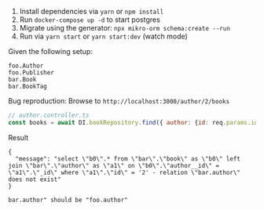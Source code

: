 1. Install dependencies via `yarn` or `npm install`
2. Run `docker-compose up -d` to start postgres
3. Migrate using the generator: `npx mikro-orm schema:create --run`
4. Run via `yarn start` or `yarn start:dev` (watch mode)


Given the following setup:
```
foo.Author
foo.Publisher
bar.Book
bar.BookTag
```

Bug reproduction: Browse to `http://localhost:3000/author/2/books`

```js
// author.controller.ts
const books = await DI.bookRepository.find({ author: {id: req.params.id} });
```

Result
```
{
  "message": "select \"b0\".* from \"bar\".\"book\" as \"b0\" left join \"bar\".\"author\" as \"a1\" on \"b0\".\"author__id\" = \"a1\".\"_id\" where \"a1\".\"id\" = '2' - relation \"bar.author\" does not exist"
}
```

```bar.author" should be "foo.author"```